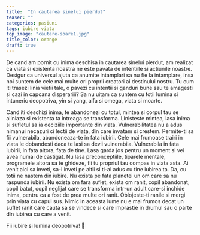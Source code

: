 ```yaml
---
title:  "In cautarea sinelui pierdut"
teaser: ""
categories: pasiuni
tags: iubire viata
top_image: "cautare-soare1.jpg"
title_color: orange
draft: true
---
```

De cand am pornit cu inima deschisa in cautarea sinelui pierdut, am realizat ca viata si existenta noastra ne este pavata de intentiile si actiunile noastre. Desigur ca universul ajuta ca anumite intamplari sa nu fie la intamplare, insa noi suntem de cele mai multe ori proprii creatori ai destinului nostru. Tu cum iti trasezi linia vietii tale, o pavezi cu intentii si ganduri bune sau te amagesti si cazi in capcana disperariii? Sa nu uitam ca suntem cu totii lumina si intuneric deopotriva, yin si yang, alfa si omega, viata si moarte.

Cand iti deschizi inima, te abandonezi cu totul, mintea si corpul tau se aliniaza si existenta ta intreaga se transforma. Linisteste mintea, lasa inima si sufletul sa ia deciziile importante din viata. Vulnerabilitatea nu a adus nimanui necazuri ci lectii de viata, din care invatam si crestem. Permite-ti sa fii vulnerabila, abandoneaza-te in fata iubirii. Cele mai frumoase trairi in viata le dobandesti daca te lasi sa devii vulnerabila. Vulnerabila in fata iubirii, in fata altora, fata de tine. Lasa garda jos pentru un moment si vei avea numai de castigat. Nu lasa preconceptiile, tiparele mentale, programele altora sa te ghideze, fii tu propriul tau compas in viata asta. Ai venit aici sa inveti, sa-i inveti pe altii si ti-ai adus cu tine iubirea ta. Da, cu totii ne nastem din iubire. Nu exista pe fata planetei un om care sa nu raspunda iubirii. Nu exista om fara suflet, exista om ranit, copil abandonat, copil batut, copil neglijat care se transforma intr-un adult care-si inchide inima, pentru ca a fost de prea multe ori ranit. Oblojeste-ti ranile si mergi prin viata cu capul sus. Nimic in aceasta lume nu e mai frumos decat un suflet ranit care cauta sa se vindece si care imprastie in drumul sau o parte din iubirea cu care a venit.

Fii iubire si lumina deopotriva! :sunflower:
